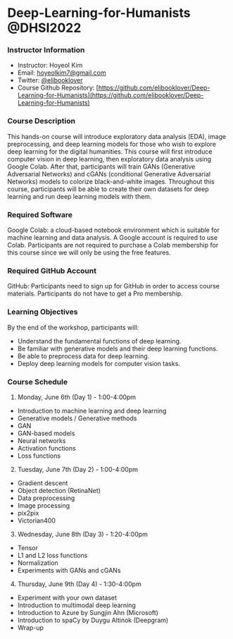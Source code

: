 # Deep-Learning-for-Humanists @DHSI2022

### Instructor Information
- Instructor: Hoyeol Kim
- Email: hoyeolkim7@gmail.com
- Twitter: [@elibooklover](https://twitter.com/elibooklover)
- Course Github Repository: [https://github.com/elibooklover/Deep-Learning-for-Humanists](https://github.com/elibooklover/Deep-Learning-for-Humanists)

### Course Description
This hands-on course will introduce exploratory data analysis (EDA), image preprocessing, and deep learning models for those who wish to explore deep learning for the digital humanities. This course will first introduce computer vision in deep learning, then exploratory data analysis using Google Colab. After that, participants will train GANs (Generative Adversarial Networks) and cGANs (conditional Generative Adversarial Networks) models to colorize black-and-white images. Throughout this course, participants will be able to create their own datasets for deep learning and run deep learning models with them.

### Required Software
Google Colab: a cloud-based notebook environment which is suitable for machine learning and data analysis. A Google account is required to use Colab. Participants are not required to purchase a Colab membership for this course since we will only be using the free features.

### Required GitHub Account
GitHub: Participants need to sign up for GitHub in order to access course materials. Participants do not have to get a Pro membership.

### Learning Objectives
By the end of the workshop, participants will:

-	Understand the fundamental functions of deep learning.
-	Be familiar with generative models and their deep learning functions.
-	Be able to preprocess data for deep learning.
-	Deploy deep learning models for computer vision tasks.

### Course Schedule
1. Monday, June 6th (Day 1) - 1:00-4:00pm
-	Introduction to machine learning and deep learning
-	Generative models / Generative methods
-	GAN
-	GAN-based models
-	Neural networks
-	Activation functions
-	Loss functions

2. Tuesday, June 7th (Day 2) - 1:00-4:00pm
-	Gradient descent
-	Object detection (RetinaNet)
-	Data preprocessing
-	Image processing
-	pix2pix 
-	Victorian400

3. Wednesday, June 8th (Day 3) - 1:20-4:00pm
- Tensor
- L1 and L2 loss functions
- Normalization
- Experiments with GANs and cGANs

4. Thursday, June 9th (Day 4) - 1:30-4:00pm
-	Experiment with your own dataset
-	Introduction to multimodal deep learning
-	Introduction to Azure by Sungjin Ahn (Microsoft)
-	Introduction to spaCy by Duygu Altinok (Deepgram)
-	Wrap-up